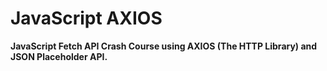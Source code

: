# JavaScript AXIOS

**JavaScript Fetch API Crash Course using AXIOS (The HTTP Library) and JSON Placeholder API.**
